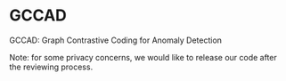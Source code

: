 # GCCAD
GCCAD: Graph Contrastive Coding for Anomaly Detection

Note: for some privacy concerns, we would like to release our code after the reviewing process.
